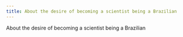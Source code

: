 ```yaml
---
title: About the desire of becoming a scientist being a Brazilian
---
```


About the desire of becoming a scientist being a Brazilian
